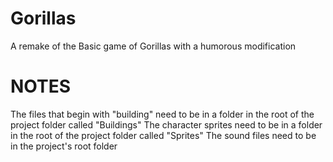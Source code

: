 # Gorillas
A remake of the Basic game of Gorillas with a humorous modification

# NOTES

The files that begin with "building" need to be in a folder in the root of the project folder called "Buildings"
The character sprites need to be in a folder in the root of the project folder called "Sprites"
The sound files need to be in the project's root folder
